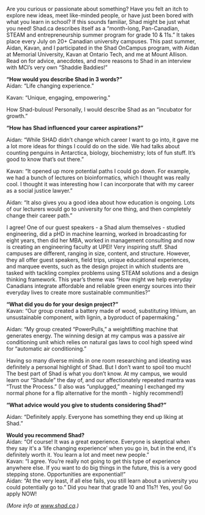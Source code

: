 ﻿Are you curious or passionate about something?  Have you felt an itch to explore new ideas, meet like-minded people, or have just been bored with what you learn in school? If this sounds familiar, Shad might be just what you need!
Shad.ca describes itself as a “month-long, Pan-Canadian, STEAM and entrepreneurship summer program for grade 10 & 11s.” It takes place every July on 20+ Canadian university campuses. 
This past summer, Aidan, Kavan, and I participated in the Shad OnCampus program, with Aidan at Memorial University, Kavan at Ontario Tech, and me at Mount Allison. Read on for advice, anecdotes, and more reasons to Shad in an interview with MCI’s very own “Shaddie Baddies!”  
  
  
**“How would you describe Shad in 3 words?”**  
Aidan: “Life changing experience.”  

Kavan: “Unique, engaging, empowering."  
  
How Shad-bulous! Personally, I would describe Shad as an “incubator for growth.”  
  
  
**“How has Shad influenced your career aspirations?”**  

Aidan: “While SHAD didn’t change which career I want to go into, it gave me a lot more ideas for things I could do on the side. We had talks about counting penguins in Antarctica, biology, biochemistry; lots of fun stuff. It’s good to know that’s out there.”  

Kavan: “It opened up more potential paths I could go down. For example, we had a bunch of lectures on bioinformatics, which I thought was really cool. I thought it was interesting how I can incorporate that with my career as a social justice lawyer.”  

Aidan: “It also gives you a good idea about how education is ongoing. Lots of our lecturers would go to university for one thing, and then completely change their career path.”  
  
  
I agree! One of our guest speakers - a Shad alum themselves - studied engineering, did a pHD in machine learning, worked in broadcasting for eight years, then did her MBA, worked in management consulting and now is creating an engineering faculty at UPEI! Very inspiring stuff. 
Shad campuses are different, ranging in size, content, and structure. However, they all offer guest speakers, field trips, unique educational experiences, and marquee events, such as the design project in which students are tasked with tackling complex problems using STEAM solutions and a design thinking framework. This year’s theme was “How might we help everyday Canadians integrate affordable and reliable green energy sources into their everyday lives to create more sustainable communities?”  
  
  
**“What did you do for your design project?”**  
Kavan: “Our group created a battery made of wood, substituting lithium, an unsustainable component, with lignin, a byproduct of papermaking.”  
  
Aidan: “My group created  “PowerPulls,” a weightlifting machine that generates energy. The winning design at my campus was a passive air conditioning unit which relies on natural gas laws to cool high speed wind for “automatic air conditioning.”  
  
  
Having so many diverse minds in one room researching and ideating was definitely a personal highlight of Shad. But I don’t want to spoil too much! The best part of Shad is what you don’t know. At my campus, we would learn our “Shadule” the day of, and our affectionately repeated mantra was “Trust the Process.” (I also was “unplugged,” meaning I exchanged my normal phone for a flip alternative for the month - highly recommend!)  
  
  
**“What advice would you give to students considering Shad?”**  
  
Aidan: “Definitely apply. Everyone has something they end up liking at Shad.”  
  
  
**Would you recommend Shad?**    
Aidan: “Of course! It was a great experience. Everyone is skeptical when they say it's a ‘life changing experience’ when you go in, but in the end, it's definitely worth it. You learn a lot and meet new people.”  
Kavan: “I agree. You’re really not going to get this type of experience anywhere else. If you want to do big things in the future, this is a very good stepping stone. Opportunities are exponential!”  
Aidan: “At the very least, if all else fails, you still learn about a university you could potentially go to.”  Did you hear that grade 10 and 11s?! Yes, you! Go apply NOW!  
  
  
*(More info at www.shad.ca.)*
